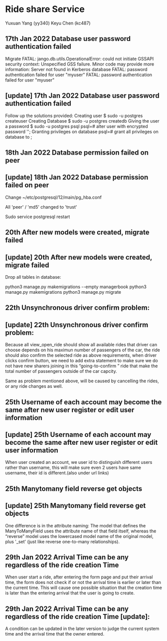 # Ride share Service

Yuxuan Yang (yy340)
Keyu Chen (kc487)


## 17th Jan 2022 Database user password authentication failed

Migrate FATAL: jango.db.utils.OperationalError: could not initiate GSSAPI security context: Unspecified GSS failure.  Minor code may provide more information: Server not found in Kerberos database
FATAL:  password authentication failed for user "myuser"
FATAL:  password authentication failed for user "myuser"

## [update] 17th Jan 2022 Database user password authentication failed

Follow up the solutions provided:
Creating user
$ sudo -u postgres createuser <username>
Creating Database
$ sudo -u postgres createdb <dbname>
Giving the user a password
$ sudo -u postgres psql
psql=# alter user <username> with encrypted password '<password>';
Granting privileges on database
psql=# grant all privileges on database <dbname> to <username> ;


## 18th Jan 2022 Database permission failed on peer

## [update] 18th Jan 2022 Database permission failed on peer
Change ~/etc/postgresql/12/main/pg_hba.conf
 
All 'peer' / 'md5' changed to 'trust'
 
Sudo service postgresql restart

## 20th After new models were created, migrate failed

## [update] 20th After new models were created, migrate failed

Drop all tables in database:

python3 manage.py makemigrations --empty managerbook
python3 manage.py makemigrations
python3 manage.py migrate

## 22th Unsynchronous driver confirm problem:

## [update] 22th Unsynchronous driver confirm problem:

Because all view_open_ride should show all available rides that driver can choose depends on his maximun number of passengers of the car, the ride should also confirm the selected ride as above requirements, when driver clicks confirm button, we need to add extra statement to make sure we do not have new sharers joining in this  “going-to-confirm ” ride that make the total number of passengers outside of the car capcity.

Same as problem mentioned above, will be caused by cancelling the rides, or any ride changes as well.

## 25th Username of each account may become the same after new user register or edit user information

## [update] 25th Username of each account may become the same after new user register or edit user information

When user created an account, we user id to distinguish different users rather than username, this will make sure even 2 users have same username, their id is different.(also under url links)


## 25th Manytomany field reverse get objects

## [update] 25th Manytomany field reverse get objects

One difference is in the attribute naming: The model that defines the ManyToManyField uses the attribute name of that field itself, whereas the “reverse” model uses the lowercased model name of the original model, plus '_set' (just like reverse one-to-many relationships).



## 29th Jan 2022 Arrival Time can be any regardless of the ride creation Time

When user start a ride, after entering the form page and put their arrival time, the form does not check if or not the arrival time is earlier or later than the current time. This will cause one possible situation that the creation time is later than the entering arrival that the user is going to create. 
## 29th Jan 2022 Arrival Time can be any regardless of the ride creation Time [update]:
A condition can be updated in the later version to judge the current system time and the arrival time that the owner entered.
